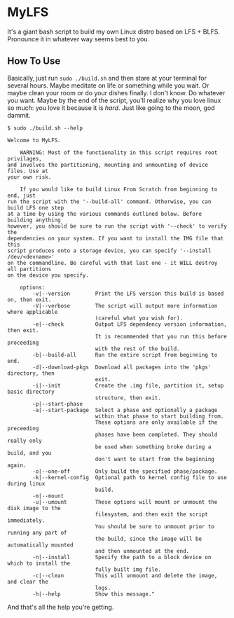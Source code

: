 # MyLFS
It's a giant bash script to build my own Linux distro based on LFS + BLFS. Pronounce it in whatever way seems best to you.

## How To Use
Basically, just run `sudo ./build.sh` and then stare at your terminal for several hours. Maybe meditate on life or something while you wait. Or maybe clean your room or do your dishes finally. I don't know. Do whatever you want. Maybe by the end of the script, you'll realize why you love linux so much: you love it because it is *hard*. Just like going to the moon, god dammit.

```
$ sudo ./build.sh --help

Welcome to MyLFS.

    WARNING: Most of the functionality in this script requires root privilages,
and involves the partitioning, mounting and unmounting of device files. Use at
your own risk.

    If you would like to build Linux From Scratch from beginning to end, just
run the script with the '--build-all' command. Otherwise, you can build LFS one step
at a time by using the various commands outlined below. Before building anything
however, you should be sure to run the script with '--check' to verify the
dependencies on your system. If you want to install the IMG file that this
script produces onto a storage device, you can specify '--install /dev/<devname>'
on the commandline. Be careful with that last one - it WILL destroy all partitions
on the device you specify.

    options:
        -v|--version        Print the LFS version this build is based on, then exit.
        -V|--verbose        The script will output more information where applicable
                            (careful what you wish for).
        -e|--check          Output LFS dependency version information, then exit.
                            It is recommended that you run this before proceeding
                            with the rest of the build.
        -b|--build-all      Run the entire script from beginning to end.
        -d|--download-pkgs  Download all packages into the 'pkgs' directory, then
                            exit.
        -i|--init           Create the .img file, partition it, setup basic directory
                            structure, then exit.
        -p|--start-phase
        -a|--start-package  Select a phase and optionally a package
                            within that phase to start building from.
                            These options are only available if the preceeding
                            phases have been completed. They should really only
                            be used when something broke during a build, and you
                            don't want to start from the beginning again.
        -o|--one-off        Only build the specified phase/package.
        -k|--kernel-config  Optional path to kernel config file to use during linux
                            build.
        -m|--mount
        -u|--umount         These options will mount or unmount the disk image to the
                            filesystem, and then exit the script immediately.
                            You should be sure to unmount prior to running any part of
                            the build, since the image will be automatically mounted
                            and then unmounted at the end.
        -n|--install        Specify the path to a block device on which to install the
                            fully built img file.
        -c|--clean          This will unmount and delete the image, and clear the
                            logs.
        -h|--help           Show this message."
```
And that's all the help you're getting.
